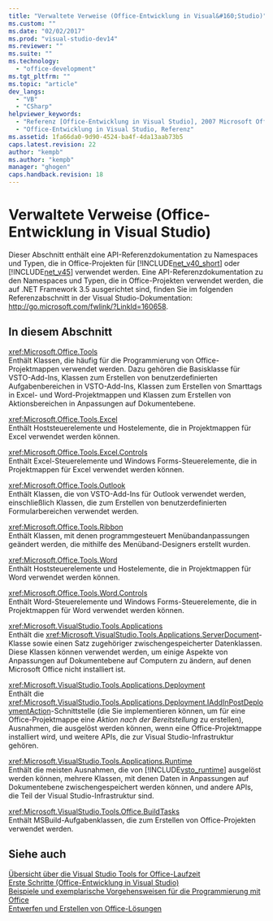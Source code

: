 ```yaml
---
title: "Verwaltete Verweise (Office-Entwicklung in Visual&#160;Studio)"
ms.custom: ""
ms.date: "02/02/2017"
ms.prod: "visual-studio-dev14"
ms.reviewer: ""
ms.suite: ""
ms.technology: 
  - "office-development"
ms.tgt_pltfrm: ""
ms.topic: "article"
dev_langs: 
  - "VB"
  - "CSharp"
helpviewer_keywords: 
  - "Referenz [Office-Entwicklung in Visual Studio], 2007 Microsoft Office System"
  - "Office-Entwicklung in Visual Studio, Referenz"
ms.assetid: 1fa66da0-9d90-4524-ba4f-4da13aab73b5
caps.latest.revision: 22
author: "kempb"
ms.author: "kempb"
manager: "ghogen"
caps.handback.revision: 18
---
```

# Verwaltete Verweise (Office-Entwicklung in Visual&#160;Studio)
  Dieser Abschnitt enthält eine API\-Referenzdokumentation zu Namespaces und Typen, die in Office\-Projekten für [!INCLUDE[net_v40_short](../sharepoint/includes/net-v40-short-md.md)] oder [!INCLUDE[net_v45](../vsto/includes/net-v45-md.md)] verwendet werden. Eine API\-Referenzdokumentation zu den Namespaces und Typen, die in Office\-Projekten verwendet werden, die auf .NET Framework 3.5 ausgerichtet sind, finden Sie im folgenden Referenzabschnitt in der Visual Studio\-Dokumentation: [http:\/\/go.microsoft.com\/fwlink\/?LinkId\=160658](http://go.microsoft.com/fwlink/?LinkId=160658).  
  
## In diesem Abschnitt  
 <xref:Microsoft.Office.Tools>  
 Enthält Klassen, die häufig für die Programmierung von Office\-Projektmappen verwendet werden. Dazu gehören die Basisklasse für VSTO\-Add\-Ins, Klassen zum Erstellen von benutzerdefinierten Aufgabenbereichen in VSTO\-Add\-Ins, Klassen zum Erstellen von Smarttags in Excel\- und Word\-Projektmappen und Klassen zum Erstellen von Aktionsbereichen in Anpassungen auf Dokumentebene.  
  
 <xref:Microsoft.Office.Tools.Excel>  
 Enthält Hoststeuerelemente und Hostelemente, die in Projektmappen für Excel verwendet werden können.  
  
 <xref:Microsoft.Office.Tools.Excel.Controls>  
 Enthält Excel\-Steuerelemente und Windows Forms\-Steuerelemente, die in Projektmappen für Excel verwendet werden können.  
  
 <xref:Microsoft.Office.Tools.Outlook>  
 Enthält Klassen, die von VSTO\-Add\-Ins für Outlook verwendet werden, einschließlich Klassen, die zum Erstellen von benutzerdefinierten Formularbereichen verwendet werden.  
  
 <xref:Microsoft.Office.Tools.Ribbon>  
 Enthält Klassen, mit denen programmgesteuert Menübandanpassungen geändert werden, die mithilfe des Menüband\-Designers erstellt wurden.  
  
 <xref:Microsoft.Office.Tools.Word>  
 Enthält Hoststeuerelemente und Hostelemente, die in Projektmappen für Word verwendet werden können.  
  
 <xref:Microsoft.Office.Tools.Word.Controls>  
 Enthält Word\-Steuerelemente und Windows Forms\-Steuerelemente, die in Projektmappen für Word verwendet werden können.  
  
 <xref:Microsoft.VisualStudio.Tools.Applications>  
 Enthält die <xref:Microsoft.VisualStudio.Tools.Applications.ServerDocument>\-Klasse sowie einen Satz zugehöriger zwischengespeicherter Datenklassen. Diese Klassen können verwendet werden, um einige Aspekte von Anpassungen auf Dokumentebene auf Computern zu ändern, auf denen Microsoft Office nicht installiert ist.  
  
 <xref:Microsoft.VisualStudio.Tools.Applications.Deployment>  
 Enthält die <xref:Microsoft.VisualStudio.Tools.Applications.Deployment.IAddInPostDeploymentAction>\-Schnittstelle \(die Sie implementieren können, um für eine Office\-Projektmappe eine *Aktion nach der Bereitstellung* zu erstellen\), Ausnahmen, die ausgelöst werden können, wenn eine Office\-Projektmappe installiert wird, und weitere APIs, die zur Visual Studio\-Infrastruktur gehören.  
  
 <xref:Microsoft.VisualStudio.Tools.Applications.Runtime>  
 Enthält die meisten Ausnahmen, die von [!INCLUDE[vsto_runtime](../vsto/includes/vsto-runtime-md.md)] ausgelöst werden können, mehrere Klassen, mit denen Daten in Anpassungen auf Dokumentebene zwischengespeichert werden können, und andere APIs, die Teil der Visual Studio\-Infrastruktur sind.  
  
 <xref:Microsoft.VisualStudio.Tools.Office.BuildTasks>  
 Enthält MSBuild\-Aufgabenklassen, die zum Erstellen von Office\-Projekten verwendet werden.  
  
## Siehe auch  
 [Übersicht über die Visual Studio Tools for Office-Laufzeit](../vsto/visual-studio-tools-for-office-runtime-overview.md)   
 [Erste Schritte &#40;Office-Entwicklung in Visual Studio&#41;](../vsto/getting-started-office-development-in-visual-studio.md)   
 [Beispiele und exemplarische Vorgehensweisen für die Programmierung mit Office](../vsto/office-development-samples-and-walkthroughs.md)   
 [Entwerfen und Erstellen von Office-Lösungen](../vsto/designing-and-creating-office-solutions.md)  
  
  